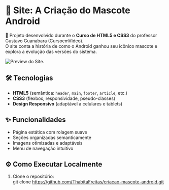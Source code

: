 # 🤖 Site: A Criação do Mascote Android  

📌 Projeto desenvolvido durante o **Curso de HTML5 e CSS3** do professor Gustavo Guanabara (CursoemVideo).  
O site conta a história de como o Android ganhou seu icônico mascote e explora a evolução das versões do sistema.  

![Preview do Site](preview-site.png).  

## 🛠️ Tecnologias  
- **HTML5** (semântica: `header`, `main`, `footer`, `article`, etc.)  
- **CSS3** (flexbox, responsividade, pseudo-classes)  
- **Design Responsivo** (adaptável a celulares e tablets)  

## ✨ Funcionalidades  
- Página estática com rolagem suave  
- Seções organizadas semanticamente  
- Imagens otimizadas e adaptáveis  
- Menu de navegação intuitivo  

## ⚙️ Como Executar Localmente  
1. Clone o repositório:  
git clone
https://github.com/ThabitaFreitas/criacao-mascote-android.git  
